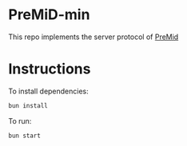 # PreMiD-min
This repo implements the server protocol of [PreMid](https://github.com/PreMiD/PreMiD)

# Instructions

To install dependencies:

```bash
bun install
```

To run:

```bash
bun start
```
